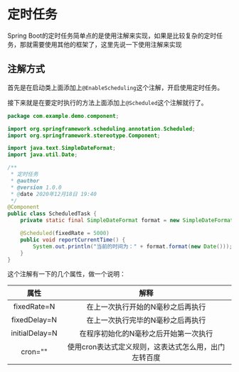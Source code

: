 # 定时任务

Spring Boot的定时任务简单点的是使用注解来实现，如果是比较复杂的定时任务，那就需要使用其他的框架了，这里先说一下使用注解来实现



## 注解方式

首先是在启动类上面添加上``@EnableScheduling``这个注解，开启使用定时任务。

接下来就是在要定时执行的方法上面添加上``@Scheduled``这个注解就行了。

```java
package com.example.demo.component;

import org.springframework.scheduling.annotation.Scheduled;
import org.springframework.stereotype.Component;

import java.text.SimpleDateFormat;
import java.util.Date;

/**
 * 定时任务
 * @author 
 * @version 1.0.0
 * @date 2020年12月18日 19:40
 */
@Component
public class ScheduledTask {
    private static final SimpleDateFormat format = new SimpleDateFormat("yyyy-MM-dd HH:mm:ss");

    @Scheduled(fixedRate = 5000)
    public void reportCurrentTime() {
        System.out.println("当前的时间为：" + format.format(new Date()));
    }
}
```

这个注解有一下的几个属性，做一个说明：

|      属性      |                         解释                         |
| :------------: | :--------------------------------------------------: |
|  fixedRate=N   |          在上一次执行开始的N毫秒之后再执行           |
|  fixedDelay=N  |          在上一次执行完毕的N毫秒之后再执行           |
| initialDelay=N |        在程序初始化的N毫秒之后开始第一次执行         |
|    cron=""     | 使用cron表达式定义规则，这表达式怎么用，出门左转百度 |

